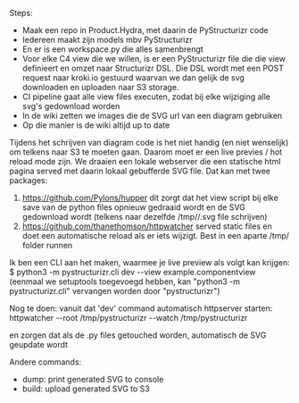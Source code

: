 Steps:
- Maak een repo in Product.Hydra, met daarin de PyStructurizr code
- Iedereen maakt zijn models mbv PyStructurizr
- En er is een workspace.py die alles samenbrengt
- Voor elke C4 view die we willen, is er een PyStructurizr file die die view definieert en omzet naar Structurizr DSL. Die DSL wordt met een POST request naar kroki.io gestuurd waarvan we dan gelijk de svg downloaden en uploaden naar S3 storage.
- CI pipeline gaat alle view files executen, zodat bij elke wijziging alle svg's gedownload worden
- In de wiki zetten we images die de SVG url van een diagram gebruiken
- Op die manier is de wiki altijd up to date


Tijdens het schrijven van diagram code is het niet handig (en niet wenselijk) om telkens naar S3 te moeten gaan.
Daarom moet er een live previes / hot reload mode zijn. We draaien een lokale webserver die een statische html pagina served
met daarin lokaal gebufferde SVG file. 
Dat kan met twee packages:
1. https://github.com/Pylons/hupper
dit zorgt dat het view script bij elke save van de python files opnieuw gedraaid wordt en de SVG gedownload wordt (telkens naar dezelfde /tmp/<somefolder>/<viewfile>.svg file schrijven)
2. https://github.com/thanethomson/httpwatcher
served static files en doet een automatische reload als er iets wijzigt. Best in een aparte /tmp/<somefolder> folder runnen


Ik ben een CLI aan het maken, waarmee je live preview als volgt kan krijgen:
$ python3 -m pystructurizr.cli dev --view example.componentview
(eenmaal we setuptools toegevoegd hebben, kan "python3 -m pystructurizr.cli" vervangen worden door "pystructurizr")

Nog te doen: vanuit dat 'dev' command automatisch httpserver starten:
httpwatcher --root /tmp/pystructurizr --watch /tmp/pystructurizr

en zorgen dat als de .py files getouched worden, automatisch de SVG geupdate wordt

Andere commands:
- dump: print generated SVG to console
- build: upload generated SVG to S3

